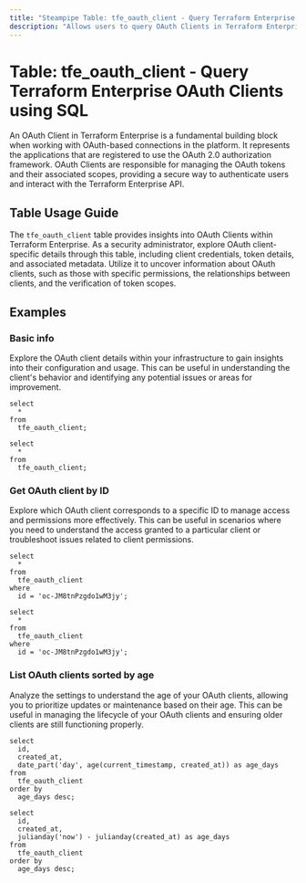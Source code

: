 ```yaml
---
title: "Steampipe Table: tfe_oauth_client - Query Terraform Enterprise OAuth Clients using SQL"
description: "Allows users to query OAuth Clients in Terraform Enterprise, specifically the client credentials, providing insights into OAuth client configurations and associated details."
---
```


# Table: tfe_oauth_client - Query Terraform Enterprise OAuth Clients using SQL

An OAuth Client in Terraform Enterprise is a fundamental building block when working with OAuth-based connections in the platform. It represents the applications that are registered to use the OAuth 2.0 authorization framework. OAuth Clients are responsible for managing the OAuth tokens and their associated scopes, providing a secure way to authenticate users and interact with the Terraform Enterprise API.

## Table Usage Guide

The `tfe_oauth_client` table provides insights into OAuth Clients within Terraform Enterprise. As a security administrator, explore OAuth client-specific details through this table, including client credentials, token details, and associated metadata. Utilize it to uncover information about OAuth clients, such as those with specific permissions, the relationships between clients, and the verification of token scopes.

## Examples

### Basic info
Explore the OAuth client details within your infrastructure to gain insights into their configuration and usage. This can be useful in understanding the client's behavior and identifying any potential issues or areas for improvement.

```sql+postgres
select
  *
from
  tfe_oauth_client;
```

```sql+sqlite
select
  *
from
  tfe_oauth_client;
```

### Get OAuth client by ID
Explore which OAuth client corresponds to a specific ID to manage access and permissions more effectively. This can be useful in scenarios where you need to understand the access granted to a particular client or troubleshoot issues related to client permissions.

```sql+postgres
select
  *
from
  tfe_oauth_client
where
  id = 'oc-JM8tnPzgdo1wM3jy';
```

```sql+sqlite
select
  *
from
  tfe_oauth_client
where
  id = 'oc-JM8tnPzgdo1wM3jy';
```

### List OAuth clients sorted by age
Analyze the settings to understand the age of your OAuth clients, allowing you to prioritize updates or maintenance based on their age. This can be useful in managing the lifecycle of your OAuth clients and ensuring older clients are still functioning properly.

```sql+postgres
select
  id,
  created_at,
  date_part('day', age(current_timestamp, created_at)) as age_days
from
  tfe_oauth_client
order by
  age_days desc;
```

```sql+sqlite
select
  id,
  created_at,
  julianday('now') - julianday(created_at) as age_days
from
  tfe_oauth_client
order by
  age_days desc;
```